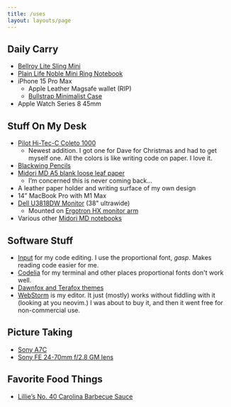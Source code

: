 ```yaml
---
title: /uses
layout: layouts/page
---
```


## Daily Carry
- [Bellroy Lite Sling Mini](https://bellroy.com/products/lite-sling-mini?color=black&material=dura_lite_nylon#slide-0)
- [Plain Life Noble Mini Ring Notebook](https://www.jetpens.com/Life-Noble-Notebook-Mini-Ring-5-x-3.1-Plain/pd/20212)
- iPhone 15 Pro Max
	- Apple Leather Magsafe wallet (RIP)
	- [Bullstrap Minimalist Case](https://bullstrap.co/products/magsafe-iphone-cases-sienna?variant=43515355332802)
- Apple Watch Series 8 45mm

## Stuff On My Desk
- [Pilot Hi-Tec-C Coleto 1000](https://www.jetpens.com/Pilot-Hi-Tec-C-Coleto-1000-4-Color-Multi-Pen-Body-Component-Black/pd/24119)
  	- Newest addition. I got one for Dave for Christmas and had to get myself one. All the colors is like writing code on paper. I love it. 
- [Blackwing Pencils](https://www.jetpens.com/Blackwing-Matte-Pencils-Soft-Lead-Pack-of-12/pd/8115)
- [Midori MD A5 blank loose leaf paper](https://www.jetpens.com/Midori-MD-Loose-Leaf-Paper-A5-100-Sheets-Limited-Edition/pd/37428)
	- I’m concerned this is never coming back...
- A leather paper holder and writing surface of my own design
- 14” MacBook Pro with M1 Max
- [Dell U3818DW Monitor](https://www.dell.com/en-hr/shop/dell-monitors/dell-ultrasharp-38-curved-monitor-u3818dw/spd/dell-u3818dw-monitor) (38" ultrawide)
	- Mounted on [Ergotron HX monitor arm](https://www.amazon.com/gp/product/B08RD4FJ3Q/ref=ppx_yo_dt_b_search_asin_title?ie=UTF8&psc=1)
- Various other [Midori MD notebooks](https://www.jetpens.com/MD-Series/ct/4317)

## Software Stuff
- [Input](https://input.djr.com) for my code editing. I use the proportional font, _gasp_. Makes reading code easier for me.
- [Codelia](https://tosche.net/fonts/codelia) for my terminal and other places proportional fonts don't work well.
- [Dawnfox and Terafox themes](https://github.com/EdenEast/nightfox.nvim)
- [WebStorm](https://www.jetbrains.com/webstorm/) is my editor. It just (mostly) works without fiddling with it (looking at you neovim.) I was about to buy it, and then it went free for non-commercial use.

## Picture Taking
- [Sony A7C](https://www.bhphotovideo.com/c/product/1592776-REG/sony_alpha_a7c_mirrorless_digital.html)
- [Sony FE 24-70mm f/2.8 GM lens](https://www.bhphotovideo.com/c/product/1222774-REG/sony_sel2470gm_fe_24_70mm_f_2_8_gm.html)

## Favorite Food Things
- [Lillie’s No. 40 Carolina Barbecue Sauce](https://lilliesq.com/products/carolina)

